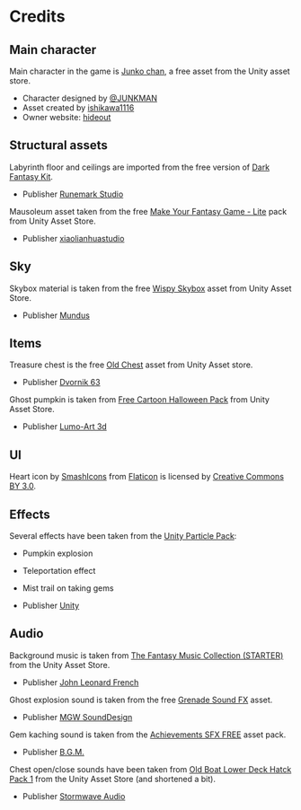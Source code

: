 # Credits

## Main character

Main character in the game is
[Junko chan](https://assetstore.unity.com/packages/3d/characters/junko-chan-model-117160),
a free asset from the Unity asset store.

- Character designed by [@JUNKMAN](https://twitter.com/JUNKMAN5555)
- Asset created by [ishikawa1116](https://twitter.com/iskw1116)
- Owner website: [hideout](https://aytjtks1116.wixsite.com/hideout)

## Structural assets

Labyrinth floor and ceilings are imported from the free version of
[Dark Fantasy Kit](https://assetstore.unity.com/packages/3d/environments/fantasy/dark-fantasy-kit-free-127925).

- Publisher [Runemark Studio](https://runemarkstudio.com/)

Mausoleum asset taken from the free
[Make Your Fantasy Game - Lite](https://assetstore.unity.com/packages/3d/environments/fantasy/make-your-fantasy-game-lite-8312)
pack from Unity Asset Store.

- Publisher [xiaolianhuastudio](https://connect.unity.com/u/xiaolianhuastudio)

## Sky

Skybox material is taken from the free
[Wispy Skybox](https://assetstore.unity.com/packages/2d/textures-materials/sky/wispy-skybox-21737)
asset from Unity Asset Store.

- Publisher [Mundus](http://newmundus.com/)

## Items

Treasure chest is the free
[Old Chest](https://assetstore.unity.com/packages/3d/props/old-chest-64374)
asset from Unity Asset store.

- Publisher [Dvornik 63](https://www.behance.net/dvornik63e877)

Ghost pumpkin is taken from
[Free Cartoon Halloween Pack](https://assetstore.unity.com/packages/3d/free-cartoon-halloween-pack-45896)
from Unity Asset Store.

- Publisher [Lumo-Art 3d](https://twitter.com/LumoArt3D)

## UI

Heart icon by [SmashIcons](https://www.flaticon.com/authors/smashicons)
from [Flaticon](https://www.flaticon.com/) is licensed by 
[Creative Commons BY 3.0](http://creativecommons.org/licenses/by/3.0/).

## Effects

Several effects have been taken from the
[Unity Particle Pack](https://assetstore.unity.com/packages/essentials/tutorial-projects/unity-particle-pack-127325):

- Pumpkin explosion
- Teleportation effect
- Mist trail on taking gems

- Publisher [Unity](https://unity.com/)

## Audio

Background music is taken from 
[The Fantasy Music Collection (STARTER)](https://assetstore.unity.com/packages/audio/music/orchestral/the-fantasy-music-collection-starter-15901)
from the Unity Asset Store.

- Publisher [John Leonard French](https://johnleonardfrench.com/)

Ghost explosion sound is taken from the free
[Grenade Sound FX](https://assetstore.unity.com/packages/audio/sound-fx/grenade-sound-fx-147490) asset.

- Publisher [MGW SoundDesign](https://soundcloud.com/valery-oleynikov)

Gem kaching sound is taken from the
[Achievements SFX FREE](https://assetstore.unity.com/packages/audio/sound-fx/achievement-sfx-free-91639) asset pack.

- Publisher [B.G.M.](https://soundcloud.com/fantasticbgm)

Chest open/close sounds have been taken from
[Old Boat Lower Deck Hatck Pack 1](https://assetstore.unity.com/packages/audio/sound-fx/foley/old-boat-lower-deck-hatch-pack-1-148611)
from the Unity Asset Store (and shortened a bit).

- Publisher [Stormwave Audio](https://stormwave-audio.com/)
